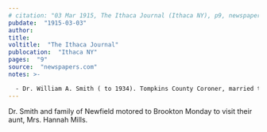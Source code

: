 ```yaml
---
# citation: "03 Mar 1915, The Ithaca Journal (Ithaca NY), p9, newspapers.com"
pubdate:  "1915-03-03"
author: 
title: 
voltitle:  "The Ithaca Journal"
publocation:  "Ithaca NY"
pages:  "9"
source:  "newspapers.com"
notes: >-

  - Dr. William A. Smith ( to 1934). Tompkins County Coroner, married to Hannah Mills' sister, Minnie. 
---
```

Dr. Smith and family of Newfield motored to Brookton Monday to visit their aunt, Mrs. Hannah Mills.
